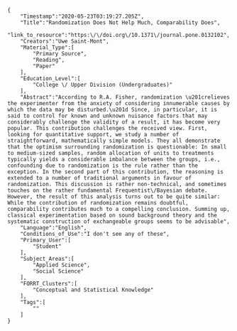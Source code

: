 
    {
        "Timestamp":"2020-05-23T03:19:27.205Z",
        "Title":"Randomization Does Not Help Much, Comparability Does",
        "link_to_resource":"https:\/\/doi.org\/10.1371\/journal.pone.0132102",
        "Creators":"Uwe Saint-Mont",
        "Material_Type":[
            "Primary Source",
            "Reading",
            "Paper"
        ],
        "Education_Level":[
            "College \/ Upper Division (Undergraduates)"
        ],
        "Abstract":"According to R.A. Fisher, randomization \u201crelieves the experimenter from the anxiety of considering innumerable causes by which the data may be disturbed.\u201d Since, in particular, it is said to control for known and unknown nuisance factors that may considerably challenge the validity of a result, it has become very popular. This contribution challenges the received view. First, looking for quantitative support, we study a number of straightforward, mathematically simple models. They all demonstrate that the optimism surrounding randomization is questionable: In small to medium-sized samples, random allocation of units to treatments typically yields a considerable imbalance between the groups, i.e., confounding due to randomization is the rule rather than the exception. In the second part of this contribution, the reasoning is extended to a number of traditional arguments in favour of randomization. This discussion is rather non-technical, and sometimes touches on the rather fundamental Frequentist\/Bayesian debate. However, the result of this analysis turns out to be quite similar: While the contribution of randomization remains doubtful, comparability contributes much to a compelling conclusion. Summing up, classical experimentation based on sound background theory and the systematic construction of exchangeable groups seems to be advisable",
        "Language":"English",
        "Conditions_of_Use":"I don't see any of these",
        "Primary_User":[
            "Student"
        ],
        "Subject_Areas":[
            "Applied Science",
            "Social Science"
        ],
        "FORRT_Clusters":[
            "Conceptual and Statistical Knowledge"
        ],
        "Tags":[
            ""
        ]
    }
